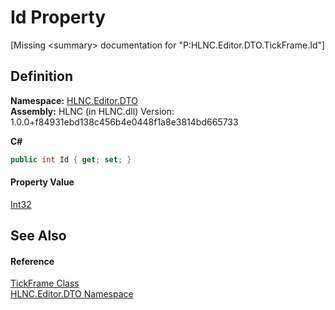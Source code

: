 # Id Property


\[Missing &lt;summary&gt; documentation for "P:HLNC.Editor.DTO.TickFrame.Id"\]



## Definition
**Namespace:** <a href="N_HLNC_Editor_DTO">HLNC.Editor.DTO</a>  
**Assembly:** HLNC (in HLNC.dll) Version: 1.0.0+f84931ebd138c456b4e0448f1a8e3814bd665733

**C#**
``` C#
public int Id { get; set; }
```



#### Property Value
<a href="https://learn.microsoft.com/dotnet/api/system.int32" target="_blank" rel="noopener noreferrer">Int32</a>

## See Also


#### Reference
<a href="T_HLNC_Editor_DTO_TickFrame">TickFrame Class</a>  
<a href="N_HLNC_Editor_DTO">HLNC.Editor.DTO Namespace</a>  
